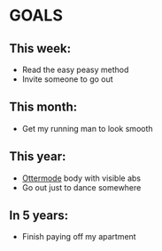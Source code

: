 # GOALS
## This week:
* Read the easy peasy method
* Invite someone to go out

## This month:
* Get my running man to look smooth

## This year:
* [Ottermode](ottermode.md) body with visible abs
* Go out just to dance somewhere

## In 5 years:
* Finish paying off my apartment
